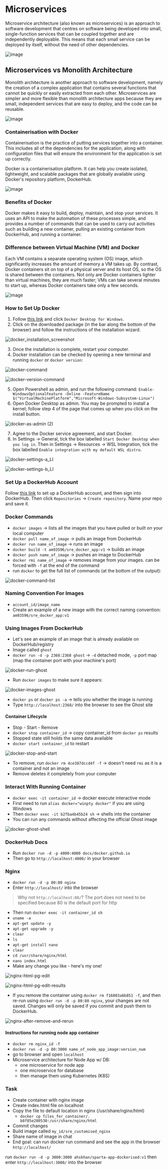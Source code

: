 # Microservices  

Microservice architecture (also known as microservices) is an approach to software development that centres on software being developed into small, single-function services that can be coupled together and are independently deployable. This means that each small service can be deployed by itself, without the need of other dependencies.  

![image](https://user-images.githubusercontent.com/88166874/135051437-200ebe32-bad2-4816-8ac5-6dc65f1d4be2.png)  

## Microservices vs Monolith Architecture  
Monolith architecture is another approach to software development, namely the creation of a complex application that contains several functions that cannot be quickly or easily extracted from each other. Microservices are simpler and more flexible than monolith architecture apps because they are small, independent services that are easy to deploy, and the code can be reusable.  

![image](https://user-images.githubusercontent.com/88166874/135051208-f5e6d218-cc54-4311-8adc-fc139ec48e85.png)  

### Containerisation with Docker  
Containerisation is the practice of putting services together into a container. This includes all of the dependencies for the application, along with configuration files that will ensure the environment for the application is set up correctly.  

Docker is a containerisation platform. It can help you create isolated, lightweight, and scalable packages that are globally available using Docker's repository platform, DockerHub.  

![image](https://user-images.githubusercontent.com/88166874/135052361-3031f400-b467-4250-a156-affb9e36dead.png)

### Benefits of Docker  
Docker makes it easy to build, deploy, maintain, and stop your services. It uses an API to make the automation of these processes simple, and provides a number of commands that can be used to carry out activities such as building a new container, pulling an existing container from DockerHub, and running a container.  

### Difference between Virtual Machine (VM) and Docker  
Each VM contains a separate operating system (OS) image, which significantly increases the amount of memory a VM takes up. By contrast, Docker containers sit on top of a physical server and its host OS, so the OS is shared between the containers. Not only are Docker containers lighter than virtual machines, they are much faster; VMs can take several minutes to start up, whereas Docker containers take only a few seconds.  

![image](https://user-images.githubusercontent.com/88166874/135052741-0a0e03c2-24ae-45b0-b3bb-659b8dd7d2b8.png)

### How to Set Up Docker  
1. Follow [this link](https://docs.docker.com/desktop/windows/install/) and click `Docker Desktop for Windows`.  
2. Click on the downloaded package (in the bar along the bottom of the browser) and follow the instructions of the installation wizard.  

![docker_installation_screenshot](https://user-images.githubusercontent.com/88166874/135055863-0ef533c3-65dc-48cc-9786-414e4fdb1cfd.PNG)

3. Once the installation is complete, restart your computer.  
4. Docker installation can be checked by opening a new terminal and running `docker` or `docker version`:  

![docker-command](https://user-images.githubusercontent.com/88166874/135059198-056d2ef1-e217-4a3d-bc54-3fc808b18343.PNG)  

![docker-version-command](https://user-images.githubusercontent.com/88166874/135059537-3059926c-30ca-424d-8128-9c16c7e83abd.PNG)  

5. Open Powershell as admin, and run the following command: `Enable-WindowsOptionalFeature -Online -FeatureName $("VirtualMachinePlatform","Microsoft-Windows-Subsystem-Linux")`  
6. Open Docker Desktop as admin. You may be prompted to install a kernel; follow step 4 of the page that comes up when you click on the install button.  

![docker-as-admin (2)](https://user-images.githubusercontent.com/88166874/135055610-61229232-f17c-4d87-926a-1f1648849309.PNG)  

7. Agree to the Docker service agreement, and start Docker.  
8. In Settings -> General, tick the box labelled `Start Docker Desktop when you log in`. Then in Settings -> Resources -> WSL Integration, tick the box labelled `Enable integration with my default WSL distro`.  

![docker-settings-a_LI](https://user-images.githubusercontent.com/88166874/135057075-c1073c5c-26d8-4299-9bf2-4d9bc23a4f72.jpg)  

![docker-settings-b_LI](https://user-images.githubusercontent.com/88166874/135057094-25f624e1-a250-4479-81c5-7ac1b14c31d2.jpg)  

### Set Up a DockerHub Account
Follow [this link](https://hub.docker.com/) to set up a DockerHub account, and then sign into DockerHub. Then click `Repositories` -> `Create repository`. Name your repo and save it.  

### Docker Commands
- `docker images` -> lists all the images that you have pulled or built on your local computer
- `docker pull name_of_image` -> pulls an image from DockerHub
- `docker run name_of_image` -> runs an image
- `docker build -t am93596/sre_docker_app:v1` -> builds an image
- `docker push name_of_image` -> pushes an image to DockerHub
- `docker rmi name_of_image` -> removes image from your images. can be forced with `-f` at the end of the command
- run `docker` to get the full list of commands (at the bottom of the output):  

![docker-command-list](https://user-images.githubusercontent.com/88166874/135062551-76a05c45-14bf-49d5-a07e-03fecab0c57f.PNG)  

### Naming Convention For Images
- `account_id/image_name`
- Create an example of a new image with the correct naming convention: `am93596/sre_docker_app:v1`

### Using Images From DockerHub
- Let's see an example of an image that is already available on DockerHub/registry
- Image called `ghost`
- `docker run -d -p 2368:2368 ghost` -> `-d` detached mode, `-p` port map (map the container port with your machine's port)  

![docker-run-ghost](https://user-images.githubusercontent.com/88166874/135063484-458c35ba-9e74-41b3-81c9-7461eaa80d50.PNG)  

- Run `docker images` to make sure it appears:  

![docker-images-ghost](https://user-images.githubusercontent.com/88166874/135063685-0494a560-c9e3-4463-9e6e-8f05973e5a08.PNG)

- `docker ps` or `docker ps -a` -> tells you whether the image is running
- Type `http://localhost:2368/` into the browser to see the Ghost site

#### Container Lifecycle
- Stop - Start - Remove
- `docker stop container_id` -> copy container_id from `docker ps` results
- Stopped state still holds the same data available
- `docker start container_id` to restart

![docker-stop-and-start](https://user-images.githubusercontent.com/88166874/135065150-38a5cffc-96d8-4576-990f-b3aabfad425d.PNG)  

- To remove, run `docker rm 4ce387dccd4f -f` -> doesn't need `rmi` as it is a container and not an image
- Remove deletes it completely from your computer

### Interact With Running Container
- `docker exec -it container_id` -> docker execute interactive mode
- First need to run `alias docker="winpty docker"` if you are using Windows
- Then `docker exec -it b2fba4b45b24 sh` -> shells into the container
- You can run any commands without affecting the official Ghost image

![docker-ghost-shell](https://user-images.githubusercontent.com/88166874/135066960-dd9c5639-902b-4202-b0e1-3b666f0befbd.PNG)

### DockerHub Docs
- Run `docker run -d -p 4000:4000 docs/docker.github.io`
- Then go to `http://localhost:4000/` in your browser

### Nginx
- `docker run -d -p 80:80 nginx`
- Enter `http://localhost/` into the browser
> Why not `http://localhost:80/`? The port does not need to be specified because 80 is the default port for http  
- Then run `docker exec -it container_id sh`
- `uname -a`
- `apt-get update -y`
- `apt-get upgrade -y`
- `clear`
- `ls`
- `apt-get install nano`
- `clear`
- `cd /usr/share/nginx/html`
- `nano index.html`
- Make any change you like - here's my one!

![nginx-html-pg-edit](https://user-images.githubusercontent.com/88166874/135074350-6fca3ebb-4e16-4fce-bb7b-d8f2129167f0.PNG)

![nginx-html-pg-edit-results](https://user-images.githubusercontent.com/88166874/135074372-372c82e3-f9d5-4d74-9277-e011f0c25443.PNG)

- If you remove the container using `docker rm f16003a6b851 -f`, and then re-run using `docker run -d -p 80:80 nginx`, your changes are not saved. Changes will only be saved if you commit and push them to DockerHub.

![nginx-after-remove-and-rerun](https://user-images.githubusercontent.com/88166874/135075199-a61f4fec-32f2-480e-8c16-c91cd14d7c51.PNG)

#### Instructions for running node app container
- `docker rm nginx_id -f`
- `docker run -d -p 80:3000 name_of_node_app_image:version_num`
- go to browser and open `localhost`
- Microservice architecture for Node App w/ DB: 
  - one microservice for node app
  - one microservice for database
  - then manage them using Kubernetes (K8S)

### Task
- Create container with nginx image
- Create index.html file on localhost
- Copy the file to default location in nginx (/usr/share/nginx/html)
  - `docker cp files_for_container/.  b8f85e280530:/usr/share/nginx/html`
- Commit changes
- Build image called `my_id/sre_customised_nginx`
- Share name of image in chat
- End goal: can run docker run command and see the app in the browser `http://localhost/`

run `docker run -d -p 3000:3000 ahskhan/sparta-app-dockerised:v1`
then enter `http://localhost:3000/` into the browser
